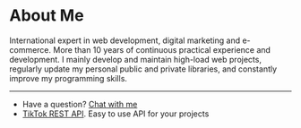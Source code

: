 # About Me

International expert in web development, digital marketing and e-commerce. More than 10 years of continuous practical experience and development. I mainly develop and maintain high-load web projects, regularly update my personal public and private libraries, and constantly improve my programming skills.

_____

- Have a question? [Chat with me](https://sergeykomlev.com/#chatraChatExpanded)
- [TikTok REST API](https://evelode.com/downloads/tiktok-rest-api/). Easy to use API for your projects

